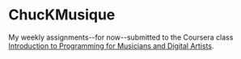 ChucKMusique
============

My weekly assignments--for now--submitted to the Coursera class [Introduction to Programming for Musicians and Digital Artists](https://class.coursera.org/chuck101-001/class/index).


